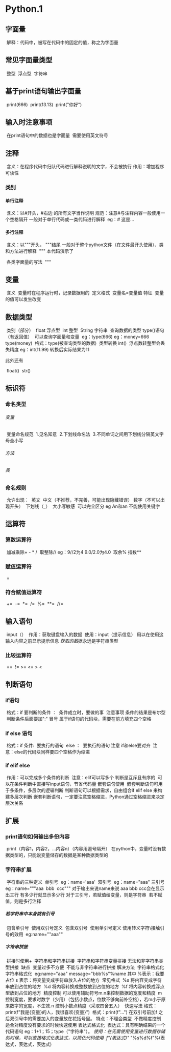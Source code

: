 # Python.1

## 	字面量

​		解释：代码中，被写在代码中的固定的值，称之为字面量

## 	常见字面量类型

​		整型
​		浮点型
​		字符串

## 	基于print语句输出字面量

​		print(666)
​		print(13.13)
​		print("你好")

## 	输入时注意事项

​		在print语句中的数据也是字面量
​		需要使用英文符号

## 	注释

​		含义：在程序代码中归队代码进行解释说明的文字，不会被执行
​		作用：增加程序可读性

### 		类别

#### 			单行注释

​				含义：以#开头，#右边 的所有文字当作说明
​				规范：注意#与注释内容一般使用一个空格隔开
​				一般对于单行代码或一类代码进行解释
​				eg：# 这是...

#### 			多行注释

​				含义：以"""开头， """结尾
​				一般对于整个python文件（在文件最开头使用）、类和方法进行解释
​				"""
​                本代码演示了

​                 各类字面量的写法
​                 """

## 变量

​	含义
​		变量时在程序运行时，记录数据用的
​	定义格式
​		变量名=变量值
​	特征
​		变量的值可以发生改变

## 数据类型

​	类别（部分）
​		float 浮点型
​		int 整型
​		String 字符串
​	查询数据的类型
​		type()语句（有返回值）
​			可以查询字面量和变量
​				eg：type(666)
​                 eg：money=666
​                          type(money)
​			格式：type(被查询类型的数据)
​	类型转换
​		int()
​			浮点数转整型会丢失精度
eg：int(11.99)
转换后实际结果为11

此外还有

​		float()
​		str()

## 标识符

### 	命名类型

###### 		变量

​			变量命名规范
​				1.见名知意
​			 	2.下划线命名法
​					3.不同单词之间用下划线分隔
​				英文字母全小写

###### 		方法

###### 		类

### 	命名规则

​		允许出现：
​			英文
​			中文（不推荐，不完善，可能出现隐藏错误）
​			数字（不可以出现开头）
​			下划线（_）
​		大小写敏感
​			可以完全区分 eg An和an
​		不能使用关键字

## 运算符

### 	算数运算符

​		加减乘除+ - * /
​		取整除// eg：9//2为4 9.0/2.0为4.0
​		取余%
​		指数**

### 	赋值运算符

​		=

### 	符合赋值运算符

​		+=
​		-=
​		*=
​		/=
​		%=
​		**=
​		//=

## 输入语句

​	input（）
​	作用：获取键盘输入的数据
​	使用：input（提示信息）
用以在使用这输入内容之前显示提示信息
​	*获取的数*据永远是字符串类型

### 比较运算符

​	==
​	!=
	>=
	<=
	>
	<

## 判断语句

### 	if语句

​		格式：if 要判断的条件 ：
​                条件成立时，要做的事
​		注意事项
​			条件的结果是布尔型
​			判断条件后面要加":"  冒号
​			属于if语句的代码块，需要在前方填充四个空格

### 	if else 语句

​		格式：if 条件:
​                要执行的语句
​            else ：
​                 要执行的语句
注意 if和else要对齐
​		注意：else的代码块同样要四个空格作为缩进

### 	if elif else

​		作用：可以完成多个条件的判断
​		注意：elif可以写多个
​            判断是互斥且有序的
​            可以在条件判断中直接写input语句，节省代码量
​	嵌套语句使用
​		嵌套判断语句可用于多条件，多层次的逻辑判断
​		判断语句可以根据需求，自由组合if elif else 来构建多层次判断
​		嵌套判断语句，一定要注意空格缩进，Python通过空格缩进来决定层次关系

## 扩展

### 	print语句如何输出多份内容

​		print（内容1，内容2，...内容n）（内容用逗号隔开）
​	在python中，变量时没有数据类型的，只能说变量储存的数据是某种数据类型的

### 	字符串扩展

​		字符串的三种定义
​			单引号
​				eg：name='aaa'
​			双引号
​				eg：name="aaa"
​			三引号
​				eg：name="""aaa
​                       bbb
​                       ccc"""
对于输出来说name来说
aaa bbb ccc会在显示出三行
有多少行就显示多少行
​				对于三引号，若赋值给变量，则是字符串
​                                        若不赋值，则是多行注释

##### 			若字符串中本身就有引号

​				包含单引号
​					使用双引号定义
​				包含双引号
​					使用单引号定义
​				使用转义字符\接触引号的效用
​					eg:name="\"aaa\""

##### 		字符串拼接

​			拼接时使用+
​			字符串和字符串拼接
​			字符串和字符串变量拼接
​			无法和非字符串类型拼接
​			缺点
​				变量过多不方便
​				不能与非字符串进行拼接
​			解决方法
​				字符串格式化
​		字符串格式化
​			eg:name="aaa"
​    message="bbb%s"%name
其中
%表示：我要占位
s  表示：将变量变成字符串放入占位的地方
​			常见格式
​				%s 将内容变成字符串放到占位的地方
​				%d 将内容转换成整数放到占位的地方
​				%f 将内容转换成浮点型放到占位的地方
​			精度控制
​				可以使用辅助符号m.n来控制数据的宽度和精度
​				m 控制宽度，要求时数字（少用）（包括小数点，位数不够向前补空格），若m小于原来数字的宽度，不生效
​				.n 控制小数点精度（采取四舍五入）
​			快速写法
​				格式：print(f"我是{变量}的人，我很喜欢{变量}")
​				格式：print(f"...") 在双引号前加f 之后双引号中的需要加入的变量放在花括号里。
​				特点：不理会类型
​          不做精度控制
​           适合对精度没有要求的时候快速使用
​			表达式格式化
​				表达式：具有明确结果的一个代码语句
eg：1+1；15；type（"字符串"）。
​				*使用：在无需使用变量进行数据存储的时候，可以直接格式化表达式，以简化代码*
​				*使用*
​					*f"{表达式}"*
​					"%s\%d\%f"%(表达式，表达式，表达式)